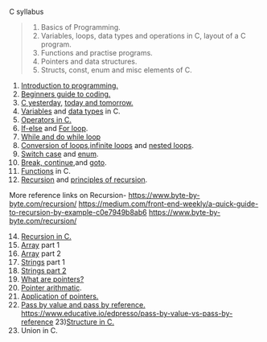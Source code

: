 C syllabus

> 1) Basics of Programming.
> 2) Variables, loops, data types and operations in C, layout of a C program.
> 3) Functions and practise programs.
> 4) Pointers and data structures.
> 5) Structs, const, enum and misc elements of C.

1) [Introduction to programming.](https://www.educative.io/blog/beginners-guide-to-computers-and-programming?aid=5082902844932096&utm_source=google&utm_medium=cpc&utm_campaign=bit_manipulation&utm_content=dynamic&utm_term=&utm_campaign=%5BCourse%5D+Bit+Manipulation&utm_source=adwords&utm_medium=ppc&hsa_acc=5451446008&hsa_cam=12577945673&hsa_grp=120129464112&hsa_ad=517632685625&hsa_src=g&hsa_tgt=aud-597782228546:dsa-1265146601474&hsa_kw=&hsa_mt=b&hsa_net=adwords&hsa_ver=3&gclid=Cj0KCQjw8eOLBhC1ARIsAOzx5cFp6yfUkXLeJggrYHUq1REDaGzunCflRzS-FirAPOcvrs0pIFY87KAaAt3AEALw_wcB)
2) [Beginners guide to coding.](https://www.educative.io/blog/learn-how-to-code-beginners-guide)
3) [C yesterday,](https://github.com/WonderPro/Batch-2021/blob/6b482c1dc40bbafb4e88f8f0ebcaf0a911a8c344/Content/More%20about%20C/README.md)     [ today and tomorrow.](https://www.educative.io/blog/now-is-the-perfect-time-to-learn-c)
4) [Variables](https://www.geeksforgeeks.org/variables-and-keywords-in-c/) and [data types](https://www.programiz.com/c-programming/c-data-types) in C.
5) [Operators in C.](https://www.programiz.com/c-programming/c-operators)
6) [If-else](https://www.programiz.com/c-programming/c-if-else-statement) and [For loop](https://www.programiz.com/c-programming/c-for-loop).
7) [While and do while loop](https://www.programiz.com/c-programming/c-do-while-loops)
8) [Conversion of loops](https://www.equestionanswers.com/c/for-loop-while-loop.php),[infinite loops](https://www.javatpoint.com/infinite-loop-in-c) and [nested loops](https://www.javatpoint.com/nested-loops-in-c).
9) [Switch case](https://www.programiz.com/c-programming/c-switch-case-statement) and [enum](https://www.geeksforgeeks.org/enumeration-enum-c/).
10) [Break, continue](https://www.programiz.com/c-programming/c-break-continue-statement),and [goto](https://www.tutorialspoint.com/cprogramming/c_goto_statement.htm).
11) [Functions](https://www.javatpoint.com/functions-in-c) in C.
12) [Recursion](https://www.tutorialspoint.com/cprogramming/c_recursion.htm) and [principles of recursion](http://www.cems.uwe.ac.uk/~irjohnso/coursenotes/lrc/lect/lect4b1.html).

More reference links on Recursion- 
https://www.byte-by-byte.com/recursion/
https://medium.com/front-end-weekly/a-quick-guide-to-recursion-by-example-c0e7949b8ab6
https://www.byte-by-byte.com/recursion/


14) [Recursion in C.](https://www.javatpoint.com/recursion-in-c)
15) [Array](https://www.programiz.com/c-programming/c-arrays) part 1
16) [Array](https://www.geeksforgeeks.org/arrays-in-c-cpp/) part 2
17) [Strings](https://www.programiz.com/c-programming/c-strings) part 1
18) [Strings part 2](https://www.codingame.com/playgrounds/14213/how-to-play-with-strings-in-c/what-is-a-string-in-c)
19) [What are pointers?](https://www.javatpoint.com/c-pointers)
20) [Pointer arithmatic](https://www.tutorialspoint.com/cprogramming/c_pointer_arithmetic.htm).
21) [Application of pointers.](https://www.geeksforgeeks.org/applications-of-pointers-in-c-cpp/)
22) [Pass by value and pass by reference.](https://www.geeksforgeeks.org/difference-between-call-by-value-and-call-by-reference/) 
https://www.educative.io/edpresso/pass-by-value-vs-pass-by-reference
23)[Structure in C.](https://www.javatpoint.com/structure-in-c)
24) Union in C.
